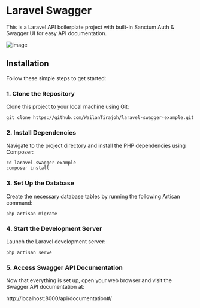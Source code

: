 # Laravel Swagger

This is a Laravel API boilerplate project with built-in Sanctum Auth & Swagger UI for easy API documentation.

![image](https://github.com/WailanTirajoh/laravel-swagger-example/assets/53980548/cd69dea7-37cb-412f-9778-7ef7d05cd1a5)


## Installation

Follow these simple steps to get started:

### 1. Clone the Repository
Clone this project to your local machine using Git:
```
git clone https://github.com/WailanTirajoh/laravel-swagger-example.git
```

### 2. Install Dependencies
Navigate to the project directory and install the PHP dependencies using Composer:
```
cd laravel-swagger-example
composer install
```

### 3. Set Up the Database
Create the necessary database tables by running the following Artisan command:
```
php artisan migrate
```

### 4. Start the Development Server
Launch the Laravel development server:
```
php artisan serve
```

### 5. Access Swagger API Documentation
Now that everything is set up, open your web browser and visit the Swagger API documentation at:

http://localhost:8000/api/documentation#/
